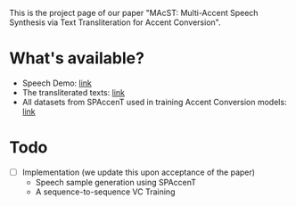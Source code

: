 This is the project page of our paper "MAcST: Multi-Accent Speech Synthesis via Text Transliteration for Accent Conversion". 

# What's available?
- Speech Demo: [link](https://shinshoji01.github.io/MAcST-Demo/)
- The transliterated texts: [link](https://github.com/shinshoji01/SPAccenT/tree/main/transliteration)
- All datasets from SPAccenT used in training Accent Conversion models: [link](https://cuhko365-my.sharepoint.com/personal/222043003_link_cuhk_edu_cn/_layouts/15/onedrive.aspx?id=%2Fpersonal%2F222043003%5Flink%5Fcuhk%5Fedu%5Fcn%2FDocuments%2FDataShare%2FSPAccenT&ga=1)

# Todo
- [ ] Implementation (we update this upon acceptance of the paper)
  - Speech sample generation using SPAccenT
  - A sequence-to-sequence VC Training
